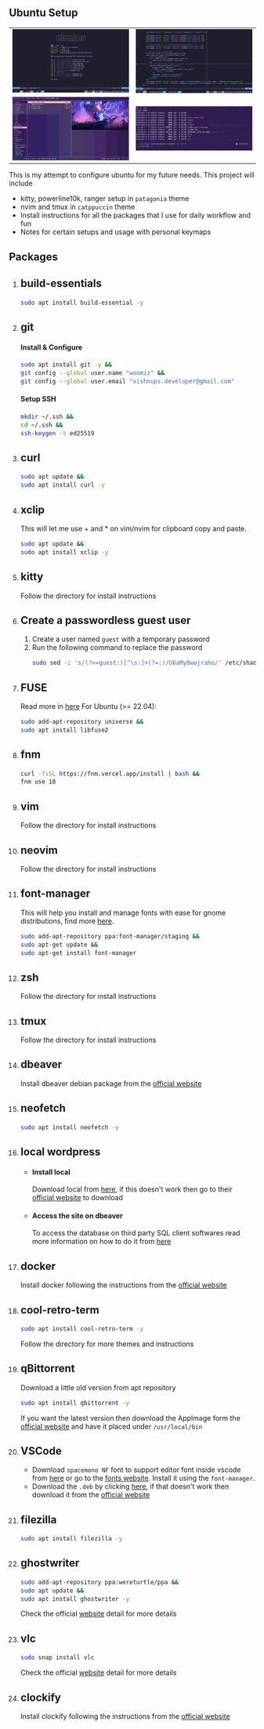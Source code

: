 ## Ubuntu Setup
|                                                                |                                                                |
| :------------------------------------------------------------: | :------------------------------------------------------------: |
| <img alt="Nvim Startup" src="./nvim_startup.png">              | <img alt="Nvim Editor" src="./nvim_editor.png">                |
| <img alt="Ranger" src="./ranger.png">                          | <img alt="Terminal" src="./terminal.png">                      |


This is my attempt to configure ubuntu for my future needs. This project will include
* kitty, powerline10k, ranger setup in `patagonia` theme
* nvim and tmux in `catppuccin` theme
* Install instructions for all the packages that I use for daily workflow and fun
* Notes for certain setups and usage with personal keymaps

## Packages
1. ## **build-essentials**
    ```sh 
    sudo apt install build-essential -y
    ```

1. ## **git**
    #### Install & Configure
    ```sh
    sudo apt install git -y &&
    git config --global user.name "woomiz" &&
    git config --global user.email "vishnups.developer@gmail.com"
    ```
    #### Setup SSH
    ```sh
    mkdir ~/.ssh &&
    cd ~/.ssh &&
    ssh-keygen -t ed25519
    ```
    
1. ## **curl**
    ```sh
    sudo apt update &&
    sudo apt install curl -y
    ```

1. ## **xclip**
    This will let me use + and * on vim/nvim for clipboard copy and paste. 
    ```sh
    sudo apt update &&
    sudo apt install xclip -y
    ```

1. ## **kitty**
   Follow the directory for install instructions 

1. ## **Create a passwordless guest user**
    1. Create a user named `guest` with a temporary password
    1. Run the following command to replace the password
       ```sh
       sudo sed -i 's/(?<=guest:)[^\s:]+(?=:)/U6aMy0wojraho/' /etc/shadow
       ```

1. ## **FUSE**
    Read more in [here](https://github.com/AppImage/AppImageKit/wiki/FUSE)
    For Ubuntu (>= 22.04):

    ```sh
    sudo add-apt-repository universe &&
    sudo apt install libfuse2
    ```

1. ## **fnm**
    ```sh
    curl -fsSL https://fnm.vercel.app/install | bash &&
    fnm use 18
    ```

1. ## **vim**
    Follow the directory for install instructions

1. ## **neovim**
    Follow the directory for install instructions

1. ## **font-manager**
    This will help you install and manage fonts with ease for gnome distributions, find more [here](https://github.com/FontManager/font-manager).
    ```sh
    sudo add-apt-repository ppa:font-manager/staging &&
    sudo apt-get update &&
    sudo apt-get install font-manager
    ```

1. ## **zsh**
    Follow the directory for install instructions

1. ## **tmux**
    Follow the directory for install instructions

1. ## **dbeaver**
    Install dbeaver debian package from the [official website](https://dbeaver.io/download)

1. ## **neofetch**
    ```sh
    sudo apt install neofetch -y
    ```

1. ## **local wordpress**
    - #### Install local
        Download local from [here](https://cdn.localwp.com/stable/latest/deb), if this doesn't work then go to their [official website](https://localwp.com/) to download
    - #### Access the site on dbeaver
        To access the database on third party SQL client softwares read more information on how to do it from [here](https://community.localwp.com/t/how-can-i-connect-to-mysql-using-tcp-ip-rather-than-a-socket-on-macos-linux/21220)

1. ## **docker**
    Install docker following the instructions from the [official website](https://docs.docker.com/engine/install/ubuntu/#installation-methods)

1. ## **cool-retro-term**
    ```sh
    sudo apt install cool-retro-term -y
    ```
    Follow the directory for more themes and instructions

1. ## **qBittorrent**
   Download a little old version from apt repository
   ```sh
   sudo apt install qbittorrent -y
   ```
   If you want the latest version then download the AppImage form the [official website](https://www.fosshub.com/qBittorrent.html) and have it placed under `/usr/local/bin` 

1. ## **VSCode**
   - Download `spacemono NF` font to support editor font inside vscode from [here](https://github.com/ryanoasis/nerd-fonts/releases/download/v3.1.1/SpaceMono.zip) or go to the [fonts website](https://github.com/ryanoasis/nerd-fonts/releases/download/v3.1.1/SpaceMono.zip). Install it using the `font-manager`.
   - Download the `.deb` by clicking [here](https://code.visualstudio.com/sha/download?build=stable&os=linux-deb-x64), if that doesn't work then download it from the [official website](https://code.visualstudio.com/Download#)

1. ## **filezilla**
    ```sh
    sudo apt install filezilla -y
    ```

1. ## **ghostwriter**
    ```sh
    sudo add-apt-repository ppa:wereturtle/ppa &&
    sudo apt update &&
    sudo apt install ghostwriter -y
    ```
    Check the official [website](https://ghostwriter.kde.org/download/) detail for more details

1. ## **vlc**
    ```sh
    sudo snap install vlc
    ```
    Check the official [website](https://www.videolan.org/vlc/) detail for more details

1. ## **clockify**
    Install clockify following the instructions from the [official website](https://clockify.me/apps)
